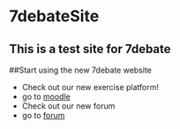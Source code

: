 # 7debateSite
## This is a test site for 7debate

##Start using the new 7debate website
- Check out our new exercise platform!
- go to [moodle](http://learn.7debate.club/ "moodle")
- Check out our new forum
- go to [forum](http://forum.7debate.club/ "forum")
